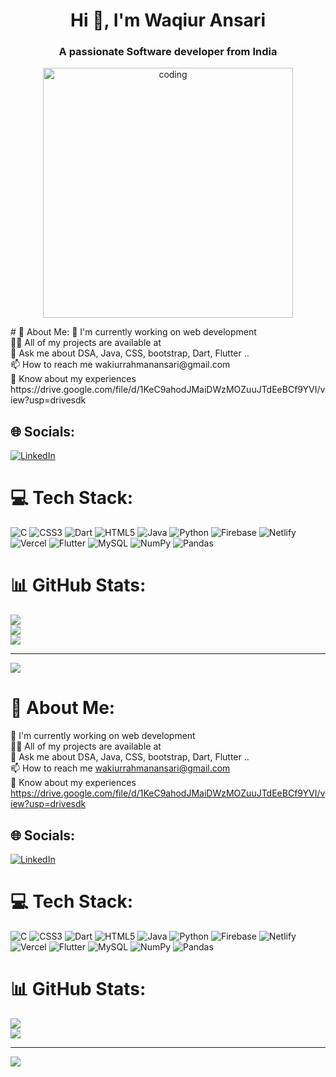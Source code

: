 <h1 align="center">Hi 👋, I'm Waqiur Ansari</h1>
<h3 align="center">A passionate Software developer from India</h3>

<p align="center">
  <img align="center" alt="coding" width="400" src="https://user-images.githubusercontent.com/55389276/140866485-8fb1c876-9a8f-4d6a-98dc-08c4981eaf70.gif">

</p>
# 💫 About Me:
🌱 I'm currently working on web development<br>👨‍💻 All of my projects are available at <br>💬 Ask me about DSA, Java, CSS, bootstrap, Dart, Flutter ..<br>📫 How to reach me wakiurrahmanansari@gmail.com<br>📄 Know about my experiences https://drive.google.com/file/d/1KeC9ahodJMaiDWzMOZuuJTdEeBCf9YVI/view?usp=drivesdk


## 🌐 Socials:
[![LinkedIn](https://img.shields.io/badge/LinkedIn-%230077B5.svg?logo=linkedin&logoColor=white)](https://linkedin.com/in/waqiuransari) 

# 💻 Tech Stack:
![C](https://img.shields.io/badge/c-%2300599C.svg?style=for-the-badge&logo=c&logoColor=white) ![CSS3](https://img.shields.io/badge/css3-%231572B6.svg?style=for-the-badge&logo=css3&logoColor=white) ![Dart](https://img.shields.io/badge/dart-%230175C2.svg?style=for-the-badge&logo=dart&logoColor=white) ![HTML5](https://img.shields.io/badge/html5-%23E34F26.svg?style=for-the-badge&logo=html5&logoColor=white) ![Java](https://img.shields.io/badge/java-%23ED8B00.svg?style=for-the-badge&logo=java&logoColor=white) ![Python](https://img.shields.io/badge/python-3670A0?style=for-the-badge&logo=python&logoColor=ffdd54) ![Firebase](https://img.shields.io/badge/firebase-%23039BE5.svg?style=for-the-badge&logo=firebase) ![Netlify](https://img.shields.io/badge/netlify-%23000000.svg?style=for-the-badge&logo=netlify&logoColor=#00C7B7) ![Vercel](https://img.shields.io/badge/vercel-%23000000.svg?style=for-the-badge&logo=vercel&logoColor=white) ![Flutter](https://img.shields.io/badge/Flutter-%2302569B.svg?style=for-the-badge&logo=Flutter&logoColor=white) ![MySQL](https://img.shields.io/badge/mysql-%2300f.svg?style=for-the-badge&logo=mysql&logoColor=white) ![NumPy](https://img.shields.io/badge/numpy-%23013243.svg?style=for-the-badge&logo=numpy&logoColor=white) ![Pandas](https://img.shields.io/badge/pandas-%23150458.svg?style=for-the-badge&logo=pandas&logoColor=white)
# 📊 GitHub Stats:
![](https://github-readme-stats.vercel.app/api?username=waqiur&theme=dark&hide_border=true&include_all_commits=true&count_private=true)<br/>
![](https://github-readme-streak-stats.herokuapp.com/?user=waqiur&theme=dark&hide_border=true)<br/>
![](https://github-readme-stats.vercel.app/api/top-langs/?username=waqiur&theme=dark&hide_border=true&include_all_commits=true&count_private=true&layout=compact)

---
[![](https://visitcount.itsvg.in/api?id=waqiur&icon=0&color=0)](https://visitcount.itsvg.in)

<!-- Proudly created with GPRM ( https://gprm.itsvg.in ) -->

# 💫 About Me:
🌱 I'm currently working on web development<br>👨‍💻 All of my projects are available at <br>💬 Ask me about DSA, Java, CSS, bootstrap, Dart, Flutter ..<br>📫 How to reach me wakiurrahmanansari@gmail.com<br>📄 Know about my experiences https://drive.google.com/file/d/1KeC9ahodJMaiDWzMOZuuJTdEeBCf9YVI/view?usp=drivesdk


## 🌐 Socials:
[![LinkedIn](https://img.shields.io/badge/LinkedIn-%230077B5.svg?logo=linkedin&logoColor=white)](https://linkedin.com/in/waqiuransari) 

# 💻 Tech Stack:
![C](https://img.shields.io/badge/c-%2300599C.svg?style=for-the-badge&logo=c&logoColor=white) ![CSS3](https://img.shields.io/badge/css3-%231572B6.svg?style=for-the-badge&logo=css3&logoColor=white) ![Dart](https://img.shields.io/badge/dart-%230175C2.svg?style=for-the-badge&logo=dart&logoColor=white) ![HTML5](https://img.shields.io/badge/html5-%23E34F26.svg?style=for-the-badge&logo=html5&logoColor=white) ![Java](https://img.shields.io/badge/java-%23ED8B00.svg?style=for-the-badge&logo=java&logoColor=white) ![Python](https://img.shields.io/badge/python-3670A0?style=for-the-badge&logo=python&logoColor=ffdd54) ![Firebase](https://img.shields.io/badge/firebase-%23039BE5.svg?style=for-the-badge&logo=firebase) ![Netlify](https://img.shields.io/badge/netlify-%23000000.svg?style=for-the-badge&logo=netlify&logoColor=#00C7B7) ![Vercel](https://img.shields.io/badge/vercel-%23000000.svg?style=for-the-badge&logo=vercel&logoColor=white) ![Flutter](https://img.shields.io/badge/Flutter-%2302569B.svg?style=for-the-badge&logo=Flutter&logoColor=white) ![MySQL](https://img.shields.io/badge/mysql-%2300f.svg?style=for-the-badge&logo=mysql&logoColor=white) ![NumPy](https://img.shields.io/badge/numpy-%23013243.svg?style=for-the-badge&logo=numpy&logoColor=white) ![Pandas](https://img.shields.io/badge/pandas-%23150458.svg?style=for-the-badge&logo=pandas&logoColor=white)
# 📊 GitHub Stats:
<!-- ![](https://github-readme-stats.vercel.app/api?username=waqiur&theme=dark&hide_border=true&include_all_commits=true&count_private=true)<br/> -->
![](https://github-readme-streak-stats.herokuapp.com/?user=waqiur&theme=dark&hide_border=true)<br/>
![](https://github-readme-stats.vercel.app/api/top-langs/?username=waqiur&theme=dark&hide_border=true&include_all_commits=true&count_private=true&layout=compact)

---
[![](https://visitcount.itsvg.in/api?id=waqiur&icon=0&color=0)](https://visitcount.itsvg.in)

<!-- Proudly created with GPRM ( https://gprm.itsvg.in ) -->
